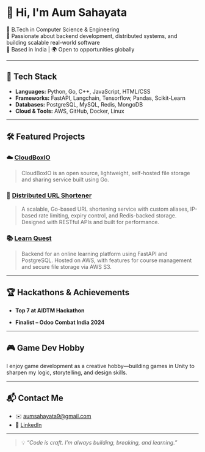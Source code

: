 # 👋 Hi, I'm Aum Sahayata

🚀 B.Tech in Computer Science & Engineering  
🎯 Passionate about backend development, distributed systems, and building scalable real-world software  
📍 Based in India | 🌍 Open to opportunities globally

---

## 🔧 Tech Stack

- **Languages:** Python, Go, C++, JavaScript, HTML/CSS  
- **Frameworks:** FastAPI, Langchain, Tensorflow, Pandas, Scikit-Learn
- **Databases:** PostgreSQL, MySQL, Redis, MongoDB
- **Cloud & Tools:** AWS, GitHub, Docker, Linux

---

## 🛠 Featured Projects

### ☁️ [CloudBoxIO](https://github.com/AumSahayata/cloudboxio)
> CloudBoxIO is an open source, lightweight, self-hosted file storage and sharing service built using Go.

### 🔗 [Distributed URL Shortener](https://github.com/AumSahayata/URL-shortener-using-Go)
> A scalable, Go-based URL shortening service with custom aliases, IP-based rate limiting, expiry control, and Redis-backed storage. Designed with RESTful APIs and built for performance.

### 📚 [Learn Quest](https://github.com/AumSahayata/learnquest_backend)
> Backend for an online learning platform using FastAPI and PostgreSQL. Hosted on AWS, with features for course management and secure file storage via AWS S3.
---

## 🏆 Hackathons & Achievements

- **Top 7 at AIDTM Hackathon**  

- **Finalist – Odoo Combat India 2024**  
---

## 🎮 Game Dev Hobby

I enjoy game development as a creative hobby—building games in Unity to sharpen my logic, storytelling, and design skills.

---


## 📬 Contact Me

- ✉️ aumsahayata9@gmail.com  
- 💼 [LinkedIn](https://www.linkedin.com/in/aum-sahayata/)  

---

> 💡 *“Code is craft. I’m always building, breaking, and learning.”*
